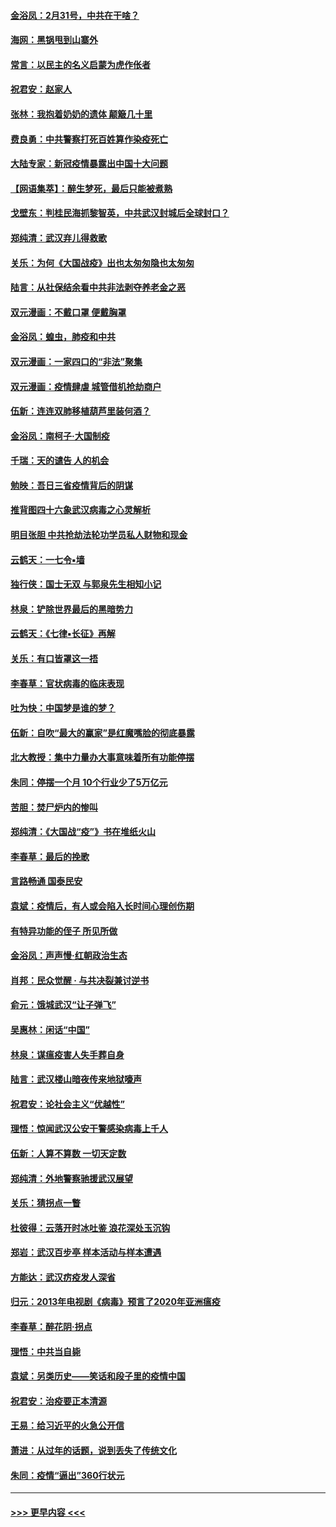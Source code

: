 #### [金浴凤：2月31号，中共在干啥？](../pages/nsc993/n11922706.md?t=03080403) 
#### [海网：黑锅甩到山寨外](../pages/nsc993/n11922688.md?t=03080403) 
#### [常言：以民主的名义启蒙为虎作伥者](../pages/nsc993/n11922217.md?t=03080403) 
#### [祝君安：赵家人](../pages/nsc993/n11922209.md?t=03080403) 
#### [张林：我抱着奶奶的遗体 颠簸几十里](../pages/nsc993/n11920945.md?t=03080403) 
#### [费良勇：中共警察打死百姓算作染疫死亡](../pages/nsc993/n11919264.md?t=03080403) 
#### [大陆专家：新冠疫情暴露出中国十大问题](../pages/nsc993/n11919187.md?t=03080403) 
#### [【网语集萃】：醉生梦死，最后只能被煮熟](../pages/nsc993/n11918994.md?t=03080403) 
#### [戈壁东：判桂民海抓黎智英，中共武汉封城后全球封口？](../pages/nsc993/n11917982.md?t=03080403) 
#### [郑纯清：武汉弃儿得救歌](../pages/nsc993/n11917881.md?t=03080403) 
#### [关乐：为何《大国战疫》出也太匆匆隐也太匆匆](../pages/nsc993/n11917792.md?t=03080403) 
#### [陆言：从社保结余看中共非法剥夺养老金之恶](../pages/nsc993/n11917084.md?t=03080403) 
#### [双元漫画：不戴口罩 便戴胸罩](../pages/nsc993/n11916447.md?t=03080403) 
#### [金浴凤：蝗虫，肺疫和中共](../pages/nsc993/n11916904.md?t=03080403) 
#### [双元漫画：一家四口的“非法”聚集](../pages/nsc993/n11916378.md?t=03080403) 
#### [双元漫画：疫情肆虐 城管借机抢劫商户](../pages/nsc993/n11916310.md?t=03080403) 
#### [伍新：连连双肺移植葫芦里装何酒？](../pages/nsc993/n11913667.md?t=03080403) 
#### [金浴凤：南柯子·大国制疫](../pages/nsc993/n11913657.md?t=03080403) 
#### [千瑞：天的谴告  人的机会](../pages/nsc993/n11913309.md?t=03080403) 
#### [勉映：吾日三省疫情背后的阴谋](../pages/nsc993/n11913079.md?t=03080403) 
#### [推背图四十六象武汉病毒之心灵解析](../pages/nsc993/n11911761.md?t=03080403) 
#### [明目张胆 中共抢劫法轮功学员私人财物和现金](../pages/nsc993/n11910262.md?t=03080403) 
#### [云鹤天：一七令▪墙](../pages/nsc993/n11910627.md?t=03080403) 
#### [独行侠：国士无双 与郭泉先生相知小记](../pages/nsc993/n11910613.md?t=03080403) 
#### [林泉：铲除世界最后的黑暗势力](../pages/nsc993/n11909320.md?t=03080403) 
#### [云鹤天：《七律▪长征》再解](../pages/nsc993/n11909327.md?t=03080403) 
#### [关乐：有口皆罩这一捂](../pages/nsc993/n11908393.md?t=03080403) 
#### [李春草：官状病毒的临床表现](../pages/nsc993/n11908339.md?t=03080403) 
#### [吐为快：中国梦是谁的梦？](../pages/nsc993/n11906564.md?t=03080403) 
#### [伍新：自吹“最大的赢家”是红魔嘴脸的彻底暴露](../pages/nsc993/n11906407.md?t=03080403) 
#### [北大教授：集中力量办大事意味着所有功能停摆](../pages/nsc993/n11904800.md?t=03080403) 
#### [朱同：停摆一个月 10个行业少了5万亿元](../pages/nsc993/n11904498.md?t=03080403) 
#### [苦胆：焚尸炉内的惨叫](../pages/nsc993/n11904479.md?t=03080403) 
#### [郑纯清：《大国战“疫”》书在堆纸火山](../pages/nsc993/n11904450.md?t=03080403) 
#### [李春草：最后的挽歌](../pages/nsc993/n11904441.md?t=03080403) 
#### [言路畅通 国泰民安](../pages/nsc993/n11904222.md?t=03080403) 
#### [袁斌：疫情后，有人或会陷入长时间心理创伤期](../pages/nsc993/n11901514.md?t=03080403) 
#### [有特异功能的侄子 所见所做](../pages/nsc993/n11901154.md?t=03080403) 
#### [金浴凤：声声慢‧红朝政治生态](../pages/nsc993/n11899553.md?t=03080403) 
#### [肖邦：民众觉醒 · 与共决裂兼讨逆书](../pages/nsc993/n11898435.md?t=03080403) 
#### [俞元：饿城武汉“让子弹飞”](../pages/nsc993/n11898344.md?t=03080403) 
#### [吴惠林：闲话“中国”](../pages/nsc993/n11898182.md?t=03080403) 
#### [林泉：谋瘟疫害人失手葬自身](../pages/nsc993/n11897892.md?t=03080403) 
#### [陆言：武汉楼山暗夜传来地狱嚎声](../pages/nsc993/n11897033.md?t=03080403) 
#### [祝君安：论社会主义“优越性”](../pages/nsc993/n11897005.md?t=03080403) 
#### [理悟：惊闻武汉公安干警感染病毒上千人](../pages/nsc993/n11896947.md?t=03080403) 
#### [伍新：人算不算数 一切天定数](../pages/nsc993/n11893372.md?t=03080403) 
#### [郑纯清：外地警察驰援武汉展望](../pages/nsc993/n11893115.md?t=03080403) 
#### [关乐：猜拐点一瞥](../pages/nsc993/n11893020.md?t=03080403) 
#### [杜彼得：云落开时冰吐鉴 浪花深处玉沉钩](../pages/nsc993/n11892107.md?t=03080403) 
#### [郑岩：武汉百步亭 样本活动与样本遭遇](../pages/nsc993/n11892310.md?t=03080403) 
#### [方能达：武汉疠疫发人深省](../pages/nsc993/n11891376.md?t=03080403) 
#### [归元：2013年电视剧《病毒》预言了2020年亚洲瘟疫](../pages/nsc993/n11891126.md?t=03080403) 
#### [李春草：醉花阴·拐点](../pages/nsc993/n11890567.md?t=03080403) 
#### [理悟：中共当自毙](../pages/nsc993/n11890559.md?t=03080403) 
#### [袁斌：另类历史——笑话和段子里的疫情中国](../pages/nsc993/n11889243.md?t=03080403) 
#### [祝君安：治疫要正本清源](../pages/nsc993/n11889085.md?t=03080403) 
#### [王易：给习近平的火急公开信](../pages/nsc993/n11888225.md?t=03080403) 
#### [萧进：从过年的话题，说到丢失了传统文化](../pages/nsc993/n11887732.md?t=03080403) 
#### [朱同：疫情“逼出”360行状元](../pages/nsc993/n11887678.md?t=03080403) 

----
#### [ >>> 更早内容 <<< ](../indexes/nsc993-earlier.md)
